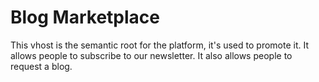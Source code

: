 # Blog Marketplace #

This vhost is the semantic root for the platform, it's used to promote it. It allows people to subscribe to our newsletter. It also allows people to request a blog.